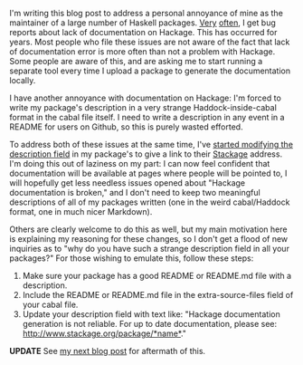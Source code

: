 I'm writing this blog post to address a personal annoyance of mine as the
maintainer of a large number of Haskell packages.
[Very](https://github.com/yesodweb/persistent/issues/338)
[often](https://github.com/yesodweb/yesod/issues/887), I get bug reports about
lack of documentation on Hackage. This has occurred for years. Most people who
file these issues are not aware of the fact that lack of documentation error is
more often than not a problem with Hackage. Some people are aware of this, and
are asking me to start running a separate tool every time I upload a package to
generate the documentation locally.

I have another annoyance with documentation on Hackage: I'm forced to write my
package's description in a very strange Haddock-inside-cabal format in the
cabal file itself. I need to write a description in any event in a README for
users on Github, so this is purely wasted efforted.

To address both of these issues at the same time, I've [started modifying the
description
field](https://github.com/snoyberg/http-client/commit/3be0c6485a307d448e786116c02ce2b4a62d7a0b#diff-27b3b3f5035b08bb6f576aa9ec75a4e3L4)
in my package's to give a link to their [Stackage](http://www.stackage.org)
address. I'm doing this out of laziness on my part: I can now feel confident
that documentation will be available at pages where people will be pointed to,
I will hopefully get less needless issues opened about "Hackage documentation
is broken," and I don't need to keep two meaningful descriptions of all of my
packages written (one in the weird cabal/Haddock format, one in much nicer
Markdown).

Others are clearly welcome to do this as well, but my main motivation here is
explaining my reasoning for these changes, so I don't get a flood of new
inquiries as to "why do you have such a strange description field in all your
packages?" For those wishing to emulate this, follow these steps:

1. Make sure your package has a good README or README.md file with a description.
2. Include the README or README.md file in the extra-source-files field of your cabal file.
3. Update your description field with text like: "Hackage documentation generation is not reliable. For up to date documentation, please see: <http://www.stackage.org/package/*name*>."

__UPDATE__ See [my next blog post](http://www.yesodweb.com/blog/2014/12/use-stackage-for-docs) for aftermath of this.
